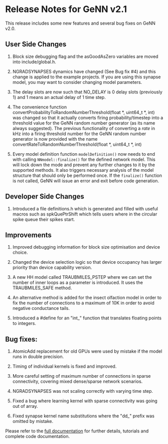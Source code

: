 Release Notes for GeNN v2.1
====

This release includes some new features and several bug fixes 
on GeNN v2.0.

User Side Changes
----

1. Block size debugging flag and the asGoodAsZero variables are moved into include/global.h.

2. NGRADSYNAPSES dynamics have changed (See Bug fix #4) and this change is applied to the example projects. If you are using this synapse model,
you may want to consider changing model parameters.

3. The delay slots are now such that NO_DELAY is 0 delay slots (previously 1) and 1 means an actual delay of 1 time step.

4. The convenience function convertProbabilityToRandomNumberThreshold(float *, uint64_t *, int) was changed so that it actually converts firing probability/timestep into a threshold value for the GeNN random number generator (as its name always suggested). The previous functionality of converting a *rate* in kHz into a firing threshold number for the GeNN random number generator is now provided with the name convertRateToRandomNumberThreshold(float *, uint64_t *, int)

5. Every model definition function `modelDefinition()` now needs to end with calling `NNmodel::finalize()` for the defined network model. This will lock down the mode and prevent any further changes to it by the supported methods. It also triggers necessary analysis of the model structure that should only be performed once. If the `finalize()` function is not called, GeNN will issue an error and exit before code generation.

Developer Side Changes
----

1. Introduced a file definitions.h which is generated and filled with useful macros such as spkQuePtrShift which tells users where in the circular spike queue their spikes start.

Improvements
----

1. Improved debugging information for block size optimisation
and device choice.

2. Changed the device selection logic so that device occupancy has larger priority than device capability version.

3. A new HH model called TRAUBMILES\_PSTEP where we can set the number of inner loops as a parameter is introduced. It uses the TRAUBMILES\_SAFE method. 

4. An alternative method is added for the insect olfaction model in order
to fix the number of connections to a maximum of 10K in order to avoid
negative conductance tails.

5. Introduced a #define for an "int_" function that translates floating points to integers.

Bug fixes:
----

1. AtomicAdd replacement for old GPUs were used by mistake if the model runs in double precision. 

2. Timing of individual kernels is fixed and improved.

3. More careful setting of maximum number of connections in sparse connectivity, covering mixed dense/sparse network scenarios.

4. NGRADSYNAPSES was not scaling correctly with varying time step. 

5. Fixed a bug where learning kernel with sparse connectivity was going out of array.

6. Fixed synapse kernel name substitutions where the "dd_" prefix was omitted by mistake.

Please refer to the [full documentation](http://genn-team.github.io/genn/documentation/html/index.html) for further details, tutorials and complete code documentation.
